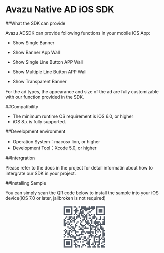 # Avazu Native AD iOS SDK

##What the SDK can provide 

Avazu ADSDK can provide following functions in your mobile iOS App:

  - Show Single Banner

  - Show Banner App Wall 

  - Show Single Line Button APP Wall

  - Show Multiple Line Button APP Wall

  - Show Transparent Banner

For the ad types, the appearance and size of the ad are fully customizable with our function provided in the SDK.

##Compatibility

  - The minimum runtime OS requirement is iOS 6.0, or higher
  - iOS 8.x is fully supported.

##Development environment

 - Operation System：macosx lion, or higher
 - Development Tool：Xcode 5.0, or higher

##Intergration 

Please refer to the docs in the project for detail informatin about how to intergrate our SDK in your project.

##Installing Sample

You can simply scan the QR code below to install the sample into your iOS device(iOS 7.0 or later, jailbroken is not required)
<div style="text-align:center"><img src ="avazu_ad_sdk_ios_download_qrcode.png" /></div>